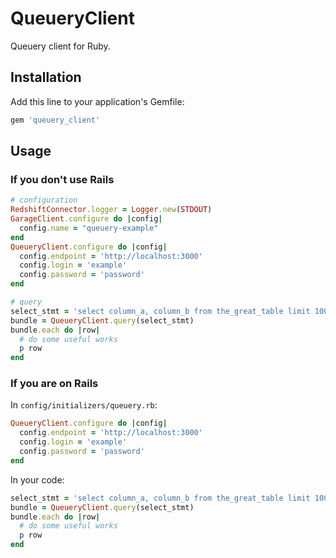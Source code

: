 # QueueryClient

Queuery client for Ruby.

## Installation

Add this line to your application's Gemfile:

```ruby
gem 'queuery_client'
```

## Usage

### If you don't use Rails

```ruby
# configuration
RedshiftConnector.logger = Logger.new(STDOUT)
GarageClient.configure do |config|
  config.name = "queuery-example"
end
QueueryClient.configure do |config|
  config.endpoint = 'http://localhost:3000'
  config.login = 'example'
  config.password = 'password'
end

# query
select_stmt = 'select column_a, column_b from the_great_table limit 10000; -- an awesome query shows amazing fact up'
bundle = QueueryClient.query(select_stmt)
bundle.each do |row|
  # do some useful works
  p row
end
```

### If you are on Rails

In `config/initializers/queuery.rb`:

```ruby
QueueryClient.configure do |config|
  config.endpoint = 'http://localhost:3000'
  config.login = 'example'
  config.password = 'password'
end
```

In your code:

```ruby
select_stmt = 'select column_a, column_b from the_great_table limit 10000; -- an awesome query shows amazing fact up'
bundle = QueueryClient.query(select_stmt)
bundle.each do |row|
  # do some useful works
  p row
end
```
